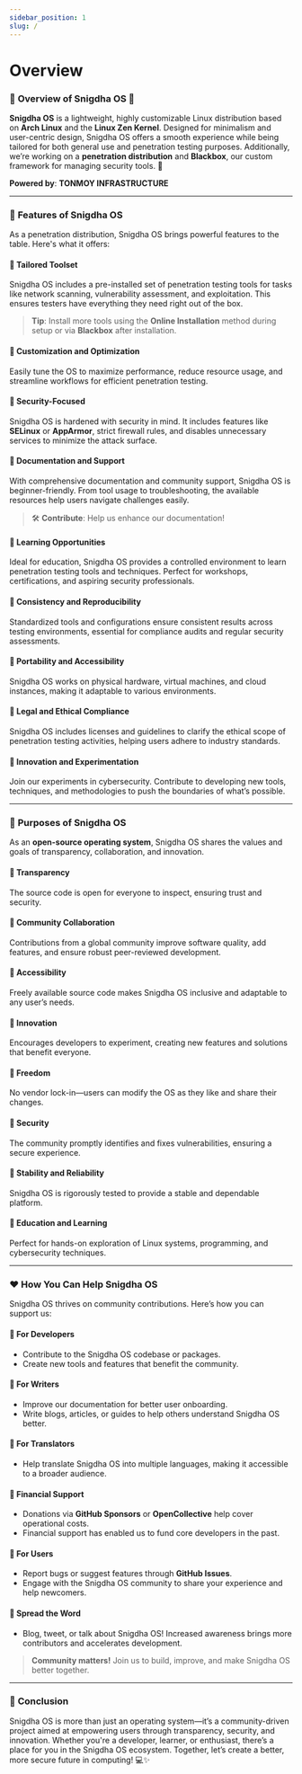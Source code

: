 ```yaml
---
sidebar_position: 1
slug: /
---
```


# Overview
### 🌟 **Overview of Snigdha OS** 🌟

**Snigdha OS** is a lightweight, highly customizable Linux distribution based on **Arch Linux** and the **Linux Zen Kernel**. Designed for minimalism and user-centric design, Snigdha OS offers a smooth experience while being tailored for both general use and penetration testing purposes. Additionally, we’re working on a **penetration distribution** and **Blackbox**, our custom framework for managing security tools. 🚀

**Powered by**: **TONMOY INFRASTRUCTURE**

---

### 🚀 **Features of Snigdha OS**  

As a penetration distribution, Snigdha OS brings powerful features to the table. Here's what it offers:  

#### 📌 **Tailored Toolset**  
Snigdha OS includes a pre-installed set of penetration testing tools for tasks like network scanning, vulnerability assessment, and exploitation. This ensures testers have everything they need right out of the box.  
> **Tip**: Install more tools using the **Online Installation** method during setup or via **Blackbox** after installation.  

#### 📌 **Customization and Optimization**  
Easily tune the OS to maximize performance, reduce resource usage, and streamline workflows for efficient penetration testing.  

#### 📌 **Security-Focused**  
Snigdha OS is hardened with security in mind. It includes features like **SELinux** or **AppArmor**, strict firewall rules, and disables unnecessary services to minimize the attack surface.  

#### 📌 **Documentation and Support**  
With comprehensive documentation and community support, Snigdha OS is beginner-friendly. From tool usage to troubleshooting, the available resources help users navigate challenges easily.  

> 🛠️ **Contribute**: Help us enhance our documentation!  

#### 📌 **Learning Opportunities**  
Ideal for education, Snigdha OS provides a controlled environment to learn penetration testing tools and techniques. Perfect for workshops, certifications, and aspiring security professionals.  

#### 📌 **Consistency and Reproducibility**  
Standardized tools and configurations ensure consistent results across testing environments, essential for compliance audits and regular security assessments.  

#### 📌 **Portability and Accessibility**  
Snigdha OS works on physical hardware, virtual machines, and cloud instances, making it adaptable to various environments.  

#### 📌 **Legal and Ethical Compliance**  
Snigdha OS includes licenses and guidelines to clarify the ethical scope of penetration testing activities, helping users adhere to industry standards.  

#### 📌 **Innovation and Experimentation**  
Join our experiments in cybersecurity. Contribute to developing new tools, techniques, and methodologies to push the boundaries of what’s possible.  

---

### 🎯 **Purposes of Snigdha OS**  

As an **open-source operating system**, Snigdha OS shares the values and goals of transparency, collaboration, and innovation.  

#### 📌 **Transparency**  
The source code is open for everyone to inspect, ensuring trust and security.  

#### 📌 **Community Collaboration**  
Contributions from a global community improve software quality, add features, and ensure robust peer-reviewed development.  

#### 📌 **Accessibility**  
Freely available source code makes Snigdha OS inclusive and adaptable to any user’s needs.  

#### 📌 **Innovation**  
Encourages developers to experiment, creating new features and solutions that benefit everyone.  

#### 📌 **Freedom**  
No vendor lock-in—users can modify the OS as they like and share their changes.  

#### 📌 **Security**  
The community promptly identifies and fixes vulnerabilities, ensuring a secure experience.  

#### 📌 **Stability and Reliability**  
Snigdha OS is rigorously tested to provide a stable and dependable platform.  

#### 📌 **Education and Learning**  
Perfect for hands-on exploration of Linux systems, programming, and cybersecurity techniques.  

---

### ❤️ **How You Can Help Snigdha OS**  

Snigdha OS thrives on community contributions. Here’s how you can support us:  

#### 📌 **For Developers**  
- Contribute to the Snigdha OS codebase or packages.  
- Create new tools and features that benefit the community.  

#### 📌 **For Writers**  
- Improve our documentation for better user onboarding.  
- Write blogs, articles, or guides to help others understand Snigdha OS better.  

#### 📌 **For Translators**  
- Help translate Snigdha OS into multiple languages, making it accessible to a broader audience.  

#### 📌 **Financial Support**  
- Donations via **GitHub Sponsors** or **OpenCollective** help cover operational costs.  
- Financial support has enabled us to fund core developers in the past.  

#### 📌 **For Users**  
- Report bugs or suggest features through **GitHub Issues**.  
- Engage with the Snigdha OS community to share your experience and help newcomers.  

#### 📌 **Spread the Word**  
- Blog, tweet, or talk about Snigdha OS! Increased awareness brings more contributors and accelerates development.  

> **Community matters!** Join us to build, improve, and make Snigdha OS better together.  

---

### 🌟 **Conclusion**  

Snigdha OS is more than just an operating system—it’s a community-driven project aimed at empowering users through transparency, security, and innovation. Whether you're a developer, learner, or enthusiast, there’s a place for you in the Snigdha OS ecosystem. Together, let’s create a better, more secure future in computing! 💻✨  